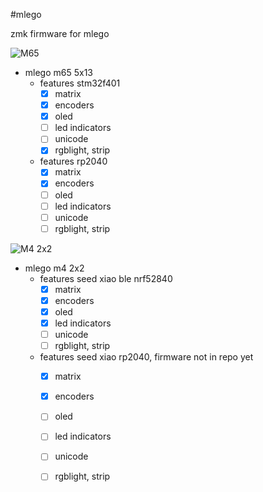#mlego

zmk firmware for mlego


![M65](https://i.imgur.com/2RF6mrj.jpg)

- mlego m65 5x13
  - features stm32f401
    - [x] matrix
    - [x] encoders
    - [x] oled
    - [ ] led indicators
    - [ ] unicode
    - [x] rgblight, strip
  - features rp2040
    - [x] matrix
    - [x] encoders
    - [ ] oled
    - [ ] led indicators
    - [ ] unicode
    - [ ] rgblight, strip

![M4 2x2](https://imgur.com/Ms9mvcO)

- mlego m4 2x2
  - features seed xiao ble nrf52840
    - [x] matrix
    - [x] encoders
    - [x] oled
    - [x] led indicators
    - [ ] unicode
    - [ ] rgblight, strip
  - features seed xiao rp2040, firmware not in repo yet
    - [x] matrix
    - [x] encoders
    - [ ] oled
    - [ ] led indicators
    - [ ] unicode
    - [ ] rgblight, strip

